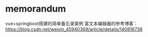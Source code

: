# memorandum
vue+springboot搭建的简单备忘录案例
富文本编辑器的参考博客：https://blog.csdn.net/weixin_45940369/article/details/140816738
